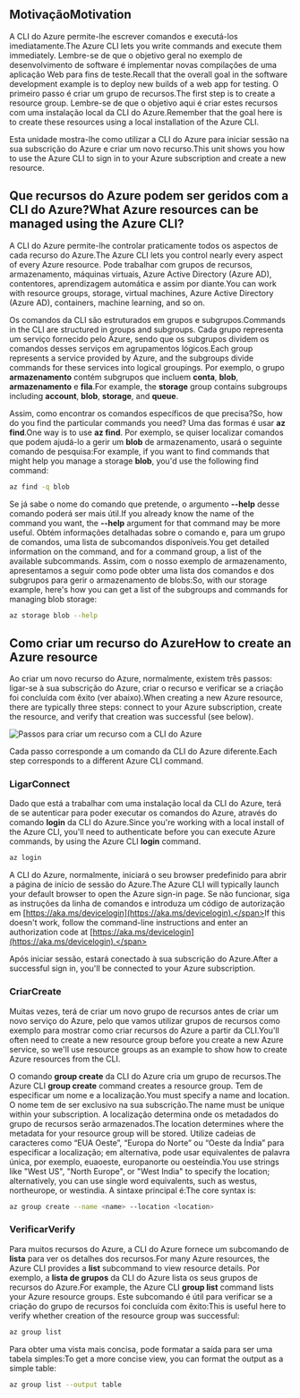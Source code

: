 ## <a name="motivation"></a><span data-ttu-id="9ea0b-101">Motivação</span><span class="sxs-lookup"><span data-stu-id="9ea0b-101">Motivation</span></span>
<span data-ttu-id="9ea0b-102">A CLI do Azure permite-lhe escrever comandos e executá-los imediatamente.</span><span class="sxs-lookup"><span data-stu-id="9ea0b-102">The Azure CLI lets you write commands and execute them immediately.</span></span> <span data-ttu-id="9ea0b-103">Lembre-se de que o objetivo geral no exemplo de desenvolvimento de software é implementar novas compilações de uma aplicação Web para fins de teste.</span><span class="sxs-lookup"><span data-stu-id="9ea0b-103">Recall that the overall goal in the software development example is to deploy new builds of a web app for testing.</span></span> <span data-ttu-id="9ea0b-104">O primeiro passo é criar um grupo de recursos.</span><span class="sxs-lookup"><span data-stu-id="9ea0b-104">The first step is to create a resource group.</span></span> <span data-ttu-id="9ea0b-105">Lembre-se de que o objetivo aqui é criar estes recursos com uma instalação local da CLI do Azure.</span><span class="sxs-lookup"><span data-stu-id="9ea0b-105">Remember that the goal here is to create these resources using a local installation of the Azure CLI.</span></span> 

<span data-ttu-id="9ea0b-106">Esta unidade mostra-lhe como utilizar a CLI do Azure para iniciar sessão na sua subscrição do Azure e criar um novo recurso.</span><span class="sxs-lookup"><span data-stu-id="9ea0b-106">This unit shows you how to use the Azure CLI to sign in to your Azure subscription and create a new resource.</span></span>

## <a name="what-azure-resources-can-be-managed-using-the-azure-cli"></a><span data-ttu-id="9ea0b-107">Que recursos do Azure podem ser geridos com a CLI do Azure?</span><span class="sxs-lookup"><span data-stu-id="9ea0b-107">What Azure resources can be managed using the Azure CLI?</span></span>
<span data-ttu-id="9ea0b-108">A CLI do Azure permite-lhe controlar praticamente todos os aspectos de cada recurso do Azure.</span><span class="sxs-lookup"><span data-stu-id="9ea0b-108">The Azure CLI lets you control nearly every aspect of every Azure resource.</span></span> <span data-ttu-id="9ea0b-109">Pode trabalhar com grupos de recursos, armazenamento, máquinas virtuais, Azure Active Directory (Azure AD), contentores, aprendizagem automática e assim por diante.</span><span class="sxs-lookup"><span data-stu-id="9ea0b-109">You can work with resource groups, storage, virtual machines, Azure Active Directory (Azure AD), containers, machine learning, and so on.</span></span>

<span data-ttu-id="9ea0b-110">Os comandos da CLI são estruturados em grupos e subgrupos.</span><span class="sxs-lookup"><span data-stu-id="9ea0b-110">Commands in the CLI are structured in groups and subgroups.</span></span> <span data-ttu-id="9ea0b-111">Cada grupo representa um serviço fornecido pelo Azure, sendo que os subgrupos dividem os comandos desses serviços em agrupamentos lógicos.</span><span class="sxs-lookup"><span data-stu-id="9ea0b-111">Each group represents a service provided by Azure, and the subgroups divide commands for these services into logical groupings.</span></span> <span data-ttu-id="9ea0b-112">Por exemplo, o grupo **armazenamento** contém subgrupos que incluem **conta**, **blob**, **armazenamento** e **fila**.</span><span class="sxs-lookup"><span data-stu-id="9ea0b-112">For example, the **storage** group contains subgroups including **account**, **blob**, **storage**, and **queue**.</span></span>

<span data-ttu-id="9ea0b-113">Assim, como encontrar os comandos específicos de que precisa?</span><span class="sxs-lookup"><span data-stu-id="9ea0b-113">So, how do you find the particular commands you need?</span></span> <span data-ttu-id="9ea0b-114">Uma das formas é usar **az find**.</span><span class="sxs-lookup"><span data-stu-id="9ea0b-114">One way is to use **az find**.</span></span> <span data-ttu-id="9ea0b-115">Por exemplo, se quiser localizar comandos que podem ajudá-lo a gerir um **blob** de armazenamento, usará o seguinte comando de pesquisa:</span><span class="sxs-lookup"><span data-stu-id="9ea0b-115">For example, if you want to find commands that might help you manage a storage **blob**, you'd use the following find command:</span></span>

```bash
az find -q blob
```

<span data-ttu-id="9ea0b-116">Se já sabe o nome do comando que pretende, o argumento **--help** desse comando poderá ser mais útil.</span><span class="sxs-lookup"><span data-stu-id="9ea0b-116">If you already know the name of the command you want, the **--help** argument for that command may be more useful.</span></span> <span data-ttu-id="9ea0b-117">Obtém informações detalhadas sobre o comando e, para um grupo de comandos, uma lista de subcomandos disponíveis.</span><span class="sxs-lookup"><span data-stu-id="9ea0b-117">You get detailed information on the command, and for a command group, a list of the available subcommands.</span></span> <span data-ttu-id="9ea0b-118">Assim, com o nosso exemplo de armazenamento, apresentamos a seguir como pode obter uma lista dos comandos e dos subgrupos para gerir o armazenamento de blobs:</span><span class="sxs-lookup"><span data-stu-id="9ea0b-118">So, with our storage example, here's how you can get a list of the subgroups and commands for managing blob storage:</span></span>

```bash
az storage blob --help
```

## <a name="how-to-create-an-azure-resource"></a><span data-ttu-id="9ea0b-119">Como criar um recurso do Azure</span><span class="sxs-lookup"><span data-stu-id="9ea0b-119">How to create an Azure resource</span></span>
<span data-ttu-id="9ea0b-120">Ao criar um novo recurso do Azure, normalmente, existem três passos: ligar-se à sua subscrição do Azure, criar o recurso e verificar se a criação foi concluída com êxito (ver abaixo).</span><span class="sxs-lookup"><span data-stu-id="9ea0b-120">When creating a new Azure resource, there are typically three steps: connect to your Azure subscription, create the resource, and verify that creation was successful (see below).</span></span>

![Passos para criar um recurso com a CLI do Azure](../media-drafts/4-create-resources-overview.png)

<span data-ttu-id="9ea0b-122">Cada passo corresponde a um comando da CLI do Azure diferente.</span><span class="sxs-lookup"><span data-stu-id="9ea0b-122">Each step corresponds to a different Azure CLI command.</span></span>

### <a name="connect"></a><span data-ttu-id="9ea0b-123">Ligar</span><span class="sxs-lookup"><span data-stu-id="9ea0b-123">Connect</span></span>
<span data-ttu-id="9ea0b-124">Dado que está a trabalhar com uma instalação local da CLI do Azure, terá de se autenticar para poder executar os comandos do Azure, através do comando **login** da CLI do Azure.</span><span class="sxs-lookup"><span data-stu-id="9ea0b-124">Since you're working with a local install of the Azure CLI, you'll need to authenticate before you can execute Azure commands, by using the Azure CLI **login** command.</span></span> 

```bash
az login
```

<span data-ttu-id="9ea0b-125">A CLI do Azure, normalmente, iniciará o seu browser predefinido para abrir a página de início de sessão do Azure.</span><span class="sxs-lookup"><span data-stu-id="9ea0b-125">The Azure CLI will typically launch your default browser to open the Azure sign-in page.</span></span> <span data-ttu-id="9ea0b-126">Se não funcionar, siga as instruções da linha de comandos e introduza um código de autorização em [https://aka.ms/devicelogin](https://aka.ms/devicelogin).</span><span class="sxs-lookup"><span data-stu-id="9ea0b-126">If this doesn't work, follow the command-line instructions and enter an authorization code at [https://aka.ms/devicelogin](https://aka.ms/devicelogin).</span></span>

<span data-ttu-id="9ea0b-127">Após iniciar sessão, estará conectado à sua subscrição do Azure.</span><span class="sxs-lookup"><span data-stu-id="9ea0b-127">After a successful sign in, you'll be connected to your Azure subscription.</span></span> 

### <a name="create"></a><span data-ttu-id="9ea0b-128">Criar</span><span class="sxs-lookup"><span data-stu-id="9ea0b-128">Create</span></span>
<span data-ttu-id="9ea0b-129">Muitas vezes, terá de criar um novo grupo de recursos antes de criar um novo serviço do Azure, pelo que vamos utilizar grupos de recursos como exemplo para mostrar como criar recursos do Azure a partir da CLI.</span><span class="sxs-lookup"><span data-stu-id="9ea0b-129">You'll often need to create a new resource group before you create a new Azure service, so we'll use resource groups as an example to show how to create Azure resources from the CLI.</span></span>

<span data-ttu-id="9ea0b-130">O comando **group create** da CLI do Azure cria um grupo de recursos.</span><span class="sxs-lookup"><span data-stu-id="9ea0b-130">The Azure CLI **group create** command creates a resource group.</span></span> <span data-ttu-id="9ea0b-131">Tem de especificar um nome e a localização.</span><span class="sxs-lookup"><span data-stu-id="9ea0b-131">You must specify a name and location.</span></span> <span data-ttu-id="9ea0b-132">O nome tem de ser exclusivo na sua subscrição.</span><span class="sxs-lookup"><span data-stu-id="9ea0b-132">The name must be unique within your subscription.</span></span> <span data-ttu-id="9ea0b-133">A localização determina onde os metadados do grupo de recursos serão armazenados.</span><span class="sxs-lookup"><span data-stu-id="9ea0b-133">The location determines where the metadata for your resource group will be stored.</span></span> <span data-ttu-id="9ea0b-134">Utilize cadeias de caracteres como “EUA Oeste”, “Europa do Norte” ou “Oeste da Índia” para especificar a localização; em alternativa, pode usar equivalentes de palavra única, por exemplo, euaoeste, europanorte ou oesteíndia.</span><span class="sxs-lookup"><span data-stu-id="9ea0b-134">You use strings like "West US", "North Europe", or "West India" to specify the location; alternatively, you can use single word equivalents, such as westus, northeurope, or westindia.</span></span> <span data-ttu-id="9ea0b-135">A sintaxe principal é:</span><span class="sxs-lookup"><span data-stu-id="9ea0b-135">The core syntax is:</span></span>

```bash
az group create --name <name> --location <location>
```

### <a name="verify"></a><span data-ttu-id="9ea0b-136">Verificar</span><span class="sxs-lookup"><span data-stu-id="9ea0b-136">Verify</span></span>
<span data-ttu-id="9ea0b-137">Para muitos recursos do Azure, a CLI do Azure fornece um subcomando de **lista** para ver os detalhes dos recursos.</span><span class="sxs-lookup"><span data-stu-id="9ea0b-137">For many Azure resources, the Azure CLI provides a **list** subcommand to view resource details.</span></span> <span data-ttu-id="9ea0b-138">Por exemplo, a **lista de grupos** da CLI do Azure lista os seus grupos de recursos do Azure.</span><span class="sxs-lookup"><span data-stu-id="9ea0b-138">For example, the Azure CLI **group list** command lists your Azure resource groups.</span></span> <span data-ttu-id="9ea0b-139">Este subcomando é útil para verificar se a criação do grupo de recursos foi concluída com êxito:</span><span class="sxs-lookup"><span data-stu-id="9ea0b-139">This is useful here to verify whether creation of the resource group was successful:</span></span>

```bash
az group list
```

<span data-ttu-id="9ea0b-140">Para obter uma vista mais concisa, pode formatar a saída para ser uma tabela simples:</span><span class="sxs-lookup"><span data-stu-id="9ea0b-140">To get a more concise view, you can format the output as a simple table:</span></span>

```bash
az group list --output table
```
